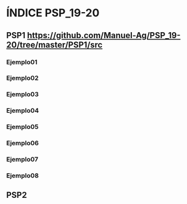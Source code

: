 # ÍNDICE PSP_19-20

## PSP1 <https://github.com/Manuel-Ag/PSP_19-20/tree/master/PSP1/src>

### Ejemplo01
### Ejemplo02
### Ejemplo03
### Ejemplo04
### Ejemplo05
### Ejemplo06
### Ejemplo07
### Ejemplo08

## PSP2

